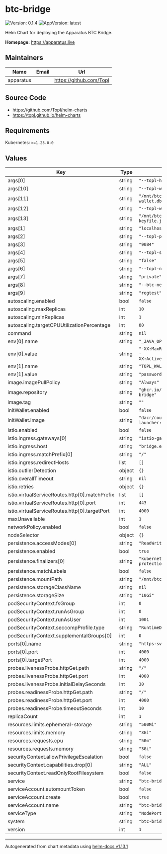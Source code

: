 # btc-bridge

![Version: 0.1.4](https://img.shields.io/badge/Version-0.1.4-informational?style=flat-square) ![AppVersion: latest](https://img.shields.io/badge/AppVersion-latest-informational?style=flat-square)

Helm Chart for deploying the Apparatus BTC Bridge.

**Homepage:** <https://apparatus.live>

## Maintainers

| Name | Email | Url |
| ---- | ------ | --- |
| apparatus |  | <https://github.com/Topl> |

## Source Code

* <https://github.com/Topl/helm-charts>
* <https://topl.github.io/helm-charts>

## Requirements

Kubernetes: `>=1.23.0-0`

## Values

| Key | Type | Default | Description |
|-----|------|---------|-------------|
| args[0] | string | `"--topl-host"` |  |
| args[10] | string | `"--topl-wallet-db"` |  |
| args[11] | string | `"/mnt/btc-bridge/topl-wallet.db"` |  |
| args[12] | string | `"--topl-wallet-seed-file"` |  |
| args[13] | string | `"/mnt/btc-bridge/topl-keyfile.json"` |  |
| args[1] | string | `"localhost"` |  |
| args[2] | string | `"--topl-port"` |  |
| args[3] | string | `"9084"` |  |
| args[4] | string | `"--topl-secure"` |  |
| args[5] | string | `"false"` |  |
| args[6] | string | `"--topl-network"` |  |
| args[7] | string | `"private"` |  |
| args[8] | string | `"--btc-network"` |  |
| args[9] | string | `"regtest"` |  |
| autoscaling.enabled | bool | `false` |  |
| autoscaling.maxReplicas | int | `10` |  |
| autoscaling.minReplicas | int | `1` |  |
| autoscaling.targetCPUUtilizationPercentage | int | `80` |  |
| command | string | `nil` |  |
| env[0].name | string | `"_JAVA_OPTIONS"` |  |
| env[0].value | string | `"-XX:MaxRAMPercentage=70.0 -XX:ActiveProcessorCount=4"` |  |
| env[1].name | string | `"TOPL_WALLET_PASSWORD"` |  |
| env[1].value | string | `"password"` |  |
| image.imagePullPolicy | string | `"Always"` |  |
| image.repository | string | `"ghcr.io/topl/topl-btc-bridge"` |  |
| image.tag | string | `""` |  |
| initWallet.enabled | bool | `false` |  |
| initWallet.image | string | `"dacr/coursier-launcher:openjdk-11"` |  |
| istio.enabled | bool | `false` |  |
| istio.ingress.gateways[0] | string | `"istio-gateways/gateway"` |  |
| istio.ingress.host | string | `"bridge.example.com"` |  |
| istio.ingress.matchPrefix[0] | string | `"/"` |  |
| istio.ingress.redirectHosts | list | `[]` |  |
| istio.outlierDetection | object | `{}` |  |
| istio.overallTimeout | string | `nil` |  |
| istio.retries | object | `{}` |  |
| istio.virtualServiceRoutes.http[0].matchPrefix | list | `[]` |  |
| istio.virtualServiceRoutes.http[0].port | int | `443` |  |
| istio.virtualServiceRoutes.http[0].targetPort | int | `4000` |  |
| maxUnavailable | int | `1` |  |
| networkPolicy.enabled | bool | `false` |  |
| nodeSelector | object | `{}` |  |
| persistence.accessModes[0] | string | `"ReadWriteOnce"` |  |
| persistence.enabled | bool | `true` |  |
| persistence.finalizers[0] | string | `"kubernetes.io/pvc-protection"` |  |
| persistence.matchLabels | bool | `false` |  |
| persistence.mountPath | string | `"/mnt/btc-bridge/"` |  |
| persistence.storageClassName | string | `nil` |  |
| persistence.storageSize | string | `"10Gi"` |  |
| podSecurityContext.fsGroup | int | `0` |  |
| podSecurityContext.runAsGroup | int | `0` |  |
| podSecurityContext.runAsUser | int | `1001` |  |
| podSecurityContext.seccompProfile.type | string | `"RuntimeDefault"` |  |
| podSecurityContext.supplementalGroups[0] | int | `0` |  |
| ports[0].name | string | `"https-svc"` |  |
| ports[0].port | int | `4000` |  |
| ports[0].targetPort | int | `4000` |  |
| probes.livenessProbe.httpGet.path | string | `"/"` |  |
| probes.livenessProbe.httpGet.port | int | `4000` |  |
| probes.livenessProbe.initialDelaySeconds | int | `30` |  |
| probes.readinessProbe.httpGet.path | string | `"/"` |  |
| probes.readinessProbe.httpGet.port | int | `4000` |  |
| probes.readinessProbe.timeoutSeconds | int | `10` |  |
| replicaCount | int | `1` |  |
| resources.limits.ephemeral-storage | string | `"500Mi"` |  |
| resources.limits.memory | string | `"3Gi"` |  |
| resources.requests.cpu | string | `"50m"` |  |
| resources.requests.memory | string | `"3Gi"` |  |
| securityContext.allowPrivilegeEscalation | bool | `false` |  |
| securityContext.capabilities.drop[0] | string | `"ALL"` |  |
| securityContext.readOnlyRootFilesystem | bool | `false` |  |
| service | string | `"btc-bridge"` |  |
| serviceAccount.automountToken | bool | `false` |  |
| serviceAccount.create | bool | `true` |  |
| serviceAccount.name | string | `"btc-bridge"` |  |
| serviceType | string | `"NodePort"` |  |
| system | string | `"btc-bridge"` |  |
| version | int | `1` |  |

----------------------------------------------
Autogenerated from chart metadata using [helm-docs v1.13.1](https://github.com/norwoodj/helm-docs/releases/v1.13.1)

